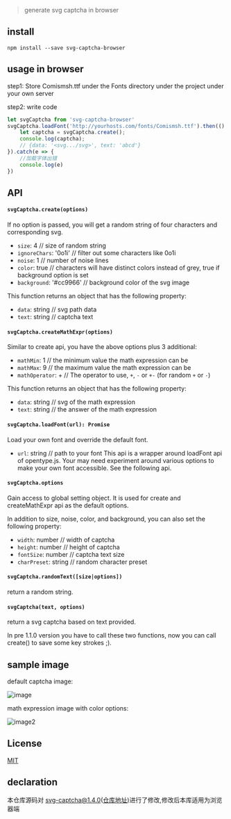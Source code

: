 > generate svg captcha in browser

## install

```
npm install --save svg-captcha-browser
```

## usage in browser

step1: Store Comismsh.ttf under the Fonts directory under the project under your own server

step2: write code

```Javascript
let svgCaptcha from 'svg-captcha-browser'
svgCaptcha.loadFont('http://yourhosts.com/fonts/Comismsh.ttf').then(() => {
	let captcha = svgCaptcha.create();
	console.log(captcha);
	// {data: '<svg.../svg>', text: 'abcd'}
}).catch(e => {
	//加载字体出错
	console.log(e)
})
```

## API

#### `svgCaptcha.create(options)`

If no option is passed, you will get a random string of four characters and corresponding svg.

- `size`: 4 // size of random string
- `ignoreChars`: '0o1i' // filter out some characters like 0o1i
- `noise`: 1 // number of noise lines
- `color`: true // characters will have distinct colors instead of grey, true if background option is set
- `background`: '#cc9966' // background color of the svg image

This function returns an object that has the following property:

- `data`: string // svg path data
- `text`: string // captcha text

#### `svgCaptcha.createMathExpr(options)`

Similar to create api, you have the above options plus 3 additional:

- `mathMin`: 1 // the minimum value the math expression can be
- `mathMax`: 9 // the maximum value the math expression can be
- `mathOperator`: + // The operator to use, `+`, `-` or `+-` (for random `+` or `-`)

This function returns an object that has the following property:

- `data`: string // svg of the math expression
- `text`: string // the answer of the math expression

#### `svgCaptcha.loadFont(url): Promise`

Load your own font and override the default font.

- `url`: string // path to your font
  This api is a wrapper around loadFont api of opentype.js.
  Your may need experiment around various options to make your own font accessible.
  See the following api.

#### `svgCaptcha.options`

Gain access to global setting object.
It is used for create and createMathExpr api as the default options.

In addition to size, noise, color, and background, you can also set the following property:

- `width`: number // width of captcha
- `height`: number // height of captcha
- `fontSize`: number // captcha text size
- `charPreset`: string // random character preset

#### `svgCaptcha.randomText([size|options])`

return a random string.

#### `svgCaptcha(text, options)`

return a svg captcha based on text provided.

In pre 1.1.0 version you have to call these two functions,
now you can call create() to save some key strokes ;).

## sample image

default captcha image:

![image](media/example.png)

math expression image with color options:

![image2](media/example-2.png)

## License

[MIT](LICENSE.md)

## declaration

本仓库源码对 svg-captcha@1.4.0(<a href="https://github.com/steambap/svg-captcha">仓库地址</a>)进行了修改,修改后本库适用为浏览器端
